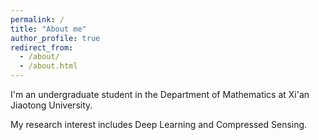 ```yaml
---
permalink: /
title: "About me"
author_profile: true
redirect_from: 
  - /about/
  - /about.html
---
```


I'm an undergraduate student in the Department of Mathematics at Xi'an Jiaotong University.

My research interest includes Deep Learning and Compressed Sensing.
